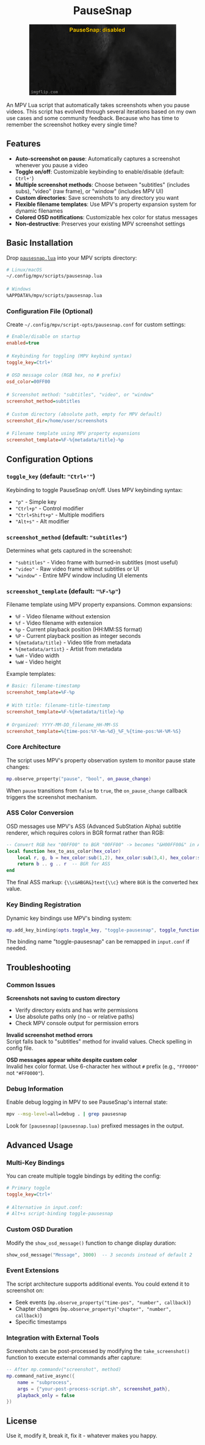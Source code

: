 <div align="center">

# PauseSnap
![PauseSnap](perview/pausesnap_perview.gif)

</div>

An MPV Lua script that automatically takes screenshots when you pause videos. This script has evolved through several iterations based on my own use cases and some community feedback. Because who has time to remember the screenshot hotkey every single time?

## Features

- **Auto-screenshot on pause**: Automatically captures a screenshot whenever you pause a video
- **Toggle on/off**: Customizable keybinding to enable/disable (default: `Ctrl+'`)  
- **Multiple screenshot methods**: Choose between "subtitles" (includes subs), "video" (raw frame), or "window" (includes MPV UI)
- **Custom directories**: Save screenshots to any directory you want
- **Flexible filename templates**: Use MPV's property expansion system for dynamic filenames
- **Colored OSD notifications**: Customizable hex color for status messages
- **Non-destructive**: Preserves your existing MPV screenshot settings


## Basic Installation

Drop [`pausesnap.lua`](pausesnap.lua) into your MPV scripts directory:

```bash
# Linux/macOS
~/.config/mpv/scripts/pausesnap.lua

# Windows
%APPDATA%/mpv/scripts/pausesnap.lua
```

### Configuration File (Optional)

Create `~/.config/mpv/script-opts/pausesnap.conf` for custom settings:

```ini
# Enable/disable on startup
enabled=true

# Keybinding for toggling (MPV keybind syntax)
toggle_key=Ctrl+'

# OSD message color (RGB hex, no # prefix)
osd_color=00FF00

# Screenshot method: "subtitles", "video", or "window"  
screenshot_method=subtitles

# Custom directory (absolute path, empty for MPV default)
screenshot_dir=/home/user/screenshots

# Filename template using MPV property expansions
screenshot_template=%F-%{metadata/title}-%p
```

## Configuration Options

### `toggle_key` (default: `"Ctrl+'"`)
Keybinding to toggle PauseSnap on/off. Uses MPV keybinding syntax:
- `"p"` - Simple key
- `"Ctrl+p"` - Control modifier
- `"Ctrl+Shift+p"` - Multiple modifiers  
- `"Alt+s"` - Alt modifier

### `screenshot_method` (default: `"subtitles"`)
Determines what gets captured in the screenshot:
- `"subtitles"` - Video frame with burned-in subtitles (most useful)
- `"video"` - Raw video frame without subtitles or UI
- `"window"` - Entire MPV window including UI elements


### `screenshot_template` (default: `"%F-%p"`)
Filename template using MPV property expansions. Common expansions:
- `%F` - Video filename without extension
- `%f` - Video filename with extension
- `%p` - Current playback position (HH:MM:SS format)
- `%P` - Current playback position as integer seconds
- `%{metadata/title}` - Video title from metadata
- `%{metadata/artist}` - Artist from metadata
- `%wH` - Video width
- `%wW` - Video height

Example templates:
```ini
# Basic: filename-timestamp
screenshot_template=%F-%p

# With title: filename-title-timestamp  
screenshot_template=%F-%{metadata/title}-%p

# Organized: YYYY-MM-DD_filename_HH-MM-SS
screenshot_template=%{time-pos:%Y-%m-%d}_%F_%{time-pos:%H-%M-%S}
```

### Core Architecture

The script uses MPV's property observation system to monitor pause state changes:

```lua
mp.observe_property("pause", "bool", on_pause_change)
```

When `pause` transitions from `false` to `true`, the `on_pause_change` callback triggers the screenshot mechanism.

### ASS Color Conversion

OSD messages use MPV's ASS (Advanced SubStation Alpha) subtitle renderer, which requires colors in BGR format rather than RGB:

```lua
-- Convert RGB hex "00FF00" to BGR "00FF00" -> becomes "&H00FF00&" in ASS
local function hex_to_ass_color(hex_color)
    local r, g, b = hex_color:sub(1,2), hex_color:sub(3,4), hex_color:sub(5,6)
    return b .. g .. r  -- BGR for ASS
end
```

The final ASS markup: `{\\c&HBGR&}text{\\c}` where `BGR` is the converted hex value.

### Key Binding Registration

Dynamic key bindings use MPV's binding system:

```lua
mp.add_key_binding(opts.toggle_key, "toggle-pausesnap", toggle_function)
```

The binding name "toggle-pausesnap" can be remapped in `input.conf` if needed.


## Troubleshooting

### Common Issues
**Screenshots not saving to custom directory**  
- Verify directory exists and has write permissions
- Use absolute paths only (no `~` or relative paths)
- Check MPV console output for permission errors

**Invalid screenshot method errors**  
Script falls back to "subtitles" method for invalid values. Check spelling in config file.

**OSD messages appear white despite custom color**  
Invalid hex color format. Use 6-character hex without `#` prefix (e.g., `"FF0000"` not `"#FF0000"`).

### Debug Information

Enable debug logging in MPV to see PauseSnap's internal state:

```bash
mpv --msg-level=all=debug . | grep pausesnap
```

Look for `[pausesnap](pausesnap.lua)` prefixed messages in the output.
## Advanced Usage
### Multi-Key Bindings

You can create multiple toggle bindings by editing the config:

```ini
# Primary toggle
toggle_key=Ctrl+'

# Alternative in input.conf:
# Alt+s script-binding toggle-pausesnap
```

### Custom OSD Duration

Modify the `show_osd_message()` function to change display duration:

```lua
show_osd_message("Message", 3000)  -- 3 seconds instead of default 2
```

### Event Extensions

The script architecture supports additional events. You could extend it to screenshot on:
- Seek events (`mp.observe_property("time-pos", "number", callback)`)
- Chapter changes (`mp.observe_property("chapter", "number", callback)`)  
- Specific timestamps

### Integration with External Tools

Screenshots can be post-processed by modifying the `take_screenshot()` function to execute external commands after capture:

```lua
-- After mp.commandv("screenshot", method)
mp.command_native_async({
    name = "subprocess",
    args = {"your-post-process-script.sh", screenshot_path},
    playback_only = false
})
```

## License
Use it, modify it, break it, fix it - whatever makes you happy.

